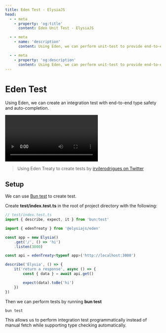 ```yaml
---
title: Eden Test - ElysiaJS
head:
  - - meta
    - property: 'og:title'
      content: Eden Unit Test - ElysiaJS

  - - meta
    - name: 'description'
      content: Using Eden, we can perform unit-test to provide end-to-end type safety, and auto-completion, tracking type safety from migration

  - - meta
    - property: 'og:description'
      content: Using Eden, we can perform unit-test to provide end-to-end type safety, and auto-completion, tracking type safety from migration
---
```


# Eden Test
Using Eden, we can create an integration test with end-to-end type safety and auto-completion.

<video mute controls>
  <source src="/eden/eden-test.mp4" type="video/mp4" />
  Something went wrong trying to load video
</video>

> Using Eden Treaty to create tests by [irvilerodrigues on Twitter](https://twitter.com/irvilerodrigues/status/1724836632300265926)

## Setup
We can use [Bun test](https://bun.sh/guides/test/watch-mode) to create test.

Create **test/index.test.ts** in the root of project directory with the following:

```typescript
// test/index.test.ts
import { describe, expect, it } from 'bun:test'

import { edenTreaty } from '@elysiajs/eden'

const app = new Elysia()
    .get('/', () => 'hi')
    .listen(3000)

const api = edenTreaty<typeof app>('http://localhost:3000')

describe('Elysia', () => {
    it('return a response', async () => {
        const { data } = await api.get()

        expect(data).toBe('hi')
    })
})
```

Then we can perform tests by running **bun test**

```bash
bun test
```

This allows us to perform integration test programmatically instead of manual fetch while supporting type checking automatically.
